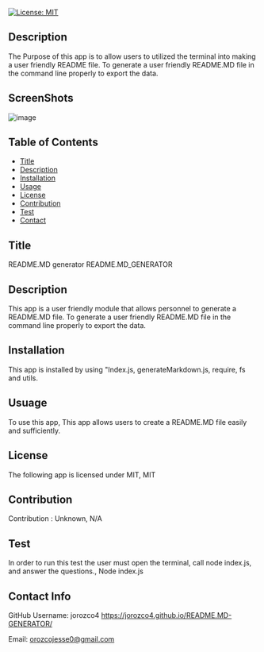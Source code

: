 

[![License: MIT](https://img.shields.io/badge/License-MIT-yellow.svg)](https://opensource.org/licenses/MIT)
        
## Description
The Purpose of this app is to allow users to utilized the terminal into making a user friendly README file.
To generate a user friendly README.MD file in the command line properly to export the data.

## ScreenShots

![image](https://user-images.githubusercontent.com/61666288/114800920-a5dfcf80-9d68-11eb-9601-7850f03036b4.png)


## Table of Contents
* [Title](#title)
* [Description](#description)
* [Installation](#installation)
* [Usage](#usage)
* [License](#license)
* [Contribution](#contribution)
* [Test](#tests)
* [Contact](#contact)
        
## Title
README.MD generator
README.MD_GENERATOR

## Description

This app is a user friendly module that allows personnel to generate a README.MD file.
To generate a user friendly README.MD file in the command line properly to export the data.

## Installation

This app is installed by using "Index.js, generateMarkdown.js, require, fs and utils.

## Usuage
To use this app,
This app allows users to create a README.MD file easily and sufficiently.
    
## License
The following app is licensed under MIT,
MIT

## Contribution 
Contribution : Unknown,
N/A
    
## Test
In order to run this test the user must open the terminal, call node index.js, and answer the questions.,
Node index.js
    
## Contact Info 
GitHub Username: jorozco4
https://jorozco4.github.io/README.MD-GENERATOR/

Email: orozcojesse0@gmail.com
    
     